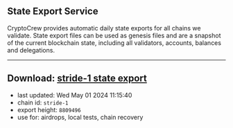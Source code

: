 ## State Export Service
CryptoCrew provides automatic daily state exports for all chains we validate. State export files can be used as genesis files and are a snapshot of the current blockchain state, including all validators, accounts, balances and delegations.

---
**Download: [stride-1 state export](https://dl-eu2.ccvalidators.com/SERVICE/stride/stride-1_export_8809496.json)**
---

- last updated: Wed May 01 2024 11:15:40
- chain id: `stride-1`
- export height: `8809496`
- use for: airdrops, local tests, chain recovery
